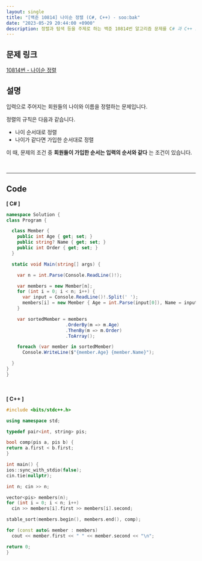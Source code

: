```yaml
---
layout: single
title: "[백준 10814] 나이순 정렬 (C#, C++) - soo:bak"
date: "2023-05-29 20:44:00 +0900"
description: 정렬과 탐색 등을 주제로 하는 백준 10814번 알고리즘 문제를 C# 과 C++ 로 풀이 및 해설
---
```


## 문제 링크
  [10814번 - 나이순 정렬](https://www.acmicpc.net/problem/10814)

## 설명
입력으로 주어지는 회원들의 나이와 이름을 정렬하는 문제입니다. <br>

정렬의 규칙은 다음과 같습니다. <br>

- 나이 순서대로 정렬 <br>
- 나이가 같다면 가입한 순서대로 정렬 <br>

이 때, 문제의 조건 중 <b>회원들이 가입한 순서는 입력의 순서와 같다</b> 는 조건이 있습니다. <br>

<br>

- - -

## Code
<b>[ C# ] </b>
<br>

  ```c#
namespace Solution {
  class Program {

    class Member {
      public int Age { get; set; }
      public string? Name { get; set; }
      public int Order { get; set; }
    }

    static void Main(string[] args) {

      var n = int.Parse(Console.ReadLine()!);

      var members = new Member[n];
      for (int i = 0; i < n; i++) {
        var input = Console.ReadLine()!.Split(' ');
        members[i] = new Member { Age = int.Parse(input[0]), Name = input[1], Order = i};
      }

      var sortedMember = members
                        .OrderBy(m => m.Age)
                        .ThenBy(m => m.Order)
                        .ToArray();

      foreach (var member in sortedMember)
        Console.WriteLine($"{member.Age} {member.Name}");

    }
  }
}
  ```
<br><br>
<b>[ C++ ] </b>
<br>

  ```c++
#include <bits/stdc++.h>

using namespace std;

typedef pair<int, string> pis;

bool comp(pis a, pis b) {
  return a.first < b.first;
}

int main() {
  ios::sync_with_stdio(false);
  cin.tie(nullptr);

  int n; cin >> n;

  vector<pis> members(n);
  for (int i = 0; i < n; i++)
    cin >> members[i].first >> members[i].second;

  stable_sort(members.begin(), members.end(), comp);

  for (const auto& member : members)
    cout << member.first << " " << member.second << "\n";

  return 0;
}
  ```
